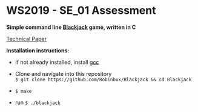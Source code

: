 # WS2019 - SE_01 Assessment

**Simple command line [Blackjack](https://www.bicyclecards.com/how-to-play/blackjack/) game, written in C**

[Technical Paper](https://github.com/Robinbux/Blackjack/wiki/Technical-Paper)

**Installation instructions:**

- If not already installed, install [gcc](https://gcc.gnu.org/)
- Clone and navigate into this repository  
`$ git clone https://github.com/Robinbux/Blackjack && cd Blackjack`

- `$ make`
-  run `$ ./blackjack`
